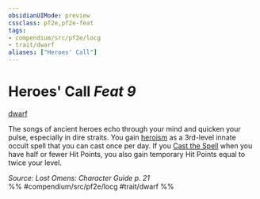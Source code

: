```yaml
---
obsidianUIMode: preview
cssclass: pf2e,pf2e-feat
tags:
- compendium/src/pf2e/locg
- trait/dwarf
aliases: ["Heroes' Call"]
---
```

# Heroes' Call  *Feat 9*  
[dwarf](/rules/traits/dwarf.md)  


The songs of ancient heroes echo through your mind and quicken your pulse, especially in dire straits. You gain [heroism](/compendium/spells/heroism.md) as a 3rd-level innate occult spell that you can cast once per day. If you [Cast the Spell](/rules/actions/cast-a-spell.md) when you have half or fewer Hit Points, you also gain temporary Hit Points equal to twice your level.

*Source: Lost Omens: Character Guide p. 21*  
%% #compendium/src/pf2e/locg #trait/dwarf %%